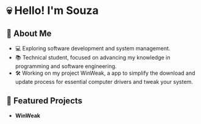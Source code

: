 # **💀 Hello! I'm Souza**

 ## 👻 About Me

* 💻 Exploring software development and system management.
* 📚 Technical student, focused on advancing my knowledge in programming and software engineering.
* 🛠 Working on my project WinWeak, a app to simplify the download and update process for essential computer drivers and tweak your system.

## 📁 Featured Projects
* **WinWeak**

